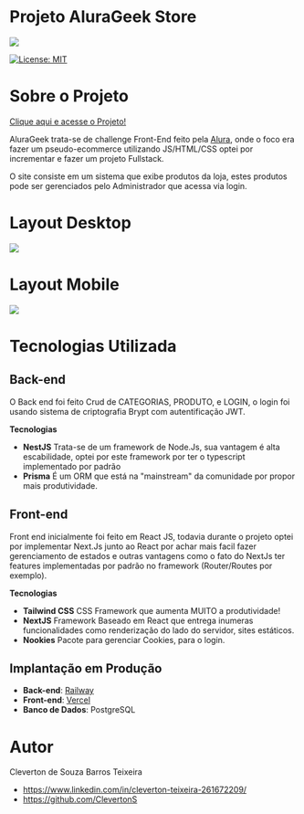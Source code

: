 # Projeto AluraGeek Store
 
 <div>
  <img src="https://user-images.githubusercontent.com/19749044/183134757-0be07a96-0a14-481c-bd17-8fb805cbe5bd.png"/>
 
 [![License: MIT](https://img.shields.io/badge/License-MIT-yellow.svg)](https://opensource.org/licenses/MIT)
 
</div>

# Sobre o Projeto
<a href="https://alura-geek-store.vercel.app/">Clique aqui e acesse o Projeto!</a>

AluraGeek trata-se de challenge Front-End feito pela <a href="https://www.alura.com.br/">Alura</a>, onde o foco era fazer um pseudo-ecommerce utilizando JS/HTML/CSS
optei por incrementar e fazer um projeto Fullstack.

O site consiste em um sistema que exibe produtos da loja, estes produtos pode ser gerenciados pelo Administrador que acessa via login.

# Layout Desktop
<img src="https://user-images.githubusercontent.com/19749044/183255173-70eb369e-5b6a-4587-9eae-dcd3bf540d8b.gif"/>

# Layout Mobile
<img src="https://user-images.githubusercontent.com/19749044/183255553-56713355-4232-4338-98c3-22167e6d852e.gif"/>

# Tecnologias Utilizada


## Back-end
O Back end foi feito Crud de CATEGORIAS, PRODUTO, e LOGIN, o login foi usando sistema de criptografia Brypt com autentificação JWT.

**Tecnologias**

* **NestJS** Trata-se de um framework de Node.Js, sua vantagem é alta escabilidade, optei por este framework por ter o typescript implementado por padrão
* **Prisma** É um ORM que está na "mainstream" da comunidade por propor mais produtividade.


## Front-end
Front end inicialmente foi feito em React JS, todavia durante o projeto optei por implementar Next.Js junto ao React por achar mais facil fazer gerenciamento de estados e outras vantagens como o fato do NextJs ter features implementadas por padrão no framework (Router/Routes por exemplo).

**Tecnologias**

* **Tailwind CSS** CSS Framework que aumenta MUITO a produtividade!
* **NextJS** Framework Baseado em React que entrega inumeras funcionalidades como renderização do lado do servidor, sites estáticos. 
* **Nookies** Pacote para gerenciar Cookies, para o login.

## Implantação em Produção

* **Back-end**:  <a href="https://railway.app/">Railway</a>
* **Front-end**:  <a href="https://vercel.com/">Vercel</a>
* **Banco de Dados**: PostgreSQL

# Autor
Cleverton de Souza Barros Teixeira

* https://www.linkedin.com/in/cleverton-teixeira-261672209/
* https://github.com/ClevertonS

